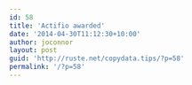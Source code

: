 ```yaml
---
id: 58
title: 'Actifio awarded'
date: '2014-04-30T11:12:30+10:00'
author: joconnor
layout: post
guid: 'http://ruste.net/copydata.tips/?p=58'
permalink: '/?p=58'
---
```



